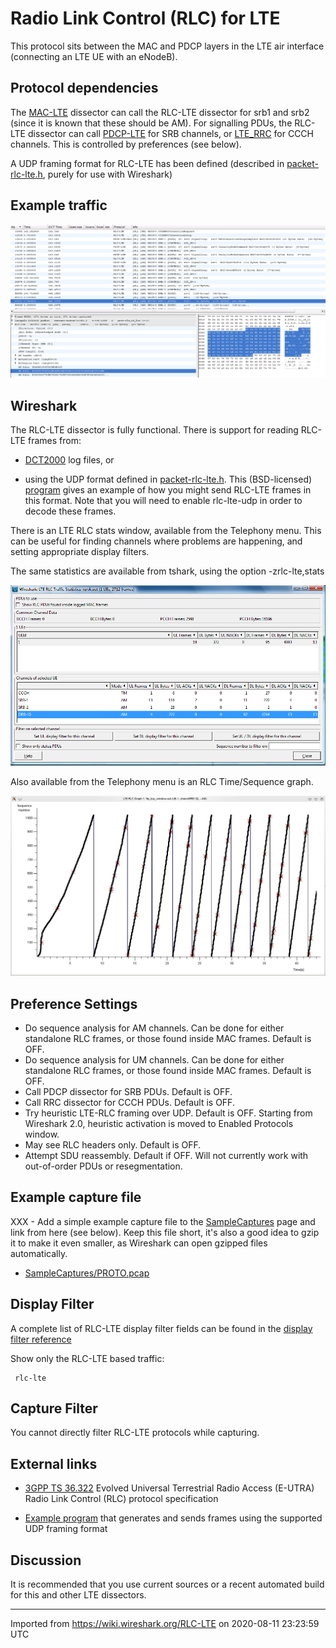 # Radio Link Control (RLC) for LTE

This protocol sits between the MAC and PDCP layers in the LTE air interface (connecting an LTE UE with an eNodeB).

## Protocol dependencies

The [MAC-LTE](/MAC-LTE) dissector can call the RLC-LTE dissector for srb1 and srb2 (since it is known that these should be AM). For signalling PDUs, the RLC-LTE dissector can call [PDCP-LTE](/PDCP-LTE) for SRB channels, or [LTE\_RRC](/LTE_RRC) for CCCH channels. This is controlled by preferences (see below).

A UDP framing format for RLC-LTE has been defined (described in [packet-rlc-lte.h](https://gitlab.com/wireshark/wireshark/-/blob/master/epan/dissectors/packet-rlc-lte.h), purely for use with Wireshark)

## Example traffic

![rlc\_call.png](uploads/__moin_import__/attachments/RLC-LTE/rlc_call.png "rlc_call.png")

## Wireshark

The RLC-LTE dissector is fully functional. There is support for reading RLC-LTE frames from:

  - [DCT2000](/DCT2000) log files, or

  - using the UDP format defined in [packet-rlc-lte.h](https://gitlab.com/wireshark/wireshark/-/blob/master/epan/dissectors/packet-rlc-lte.h). This (BSD-licensed) [program](https://gitlab.com/martin.r.mathieson/uu-logging-for-wireshark/-/blob/master/rlc_lte_logger.c) gives an example of how you might send RLC-LTE frames in this format.  Note that you will need to enable rlc-lte-udp in order to decode these frames.

There is an LTE RLC stats window, available from the Telephony menu. This can be useful for finding channels where problems are happening, and setting appropriate display filters.

The same statistics are available from tshark, using the option -zrlc-lte,stats

![rlc\_lte\_stats.png](uploads/__moin_import__/attachments/RLC-LTE/rlc_lte_stats.png "rlc_lte_stats.png")

Also available from the Telephony menu is an RLC Time/Sequence graph.

![rlc\_graph.png](uploads/__moin_import__/attachments/RLC-LTE/rlc_graph.png "rlc_graph.png")

## Preference Settings

  - Do sequence analysis for AM channels. Can be done for either standalone RLC frames, or those found inside MAC frames. Default is OFF.
  - Do sequence analysis for UM channels. Can be done for either standalone RLC frames, or those found inside MAC frames. Default is OFF.
  - Call PDCP dissector for SRB PDUs. Default is OFF.
  - Call RRC dissector for CCCH PDUs. Default is OFF.
  - Try heuristic LTE-RLC framing over UDP. Default is OFF. Starting from Wireshark 2.0, heuristic activation is moved to Enabled Protocols window.
  - May see RLC headers only. Default is OFF.
  - Attempt SDU reassembly. Default if OFF. Will not currently work with out-of-order PDUs or resegmentation.

## Example capture file

XXX - Add a simple example capture file to the [SampleCaptures](/SampleCaptures) page and link from here (see below). Keep this file short, it's also a good idea to gzip it to make it even smaller, as Wireshark can open gzipped files automatically.

  - [SampleCaptures/PROTO.pcap](uploads/__moin_import__/attachments/SampleCaptures/PROTO.pcap)

## Display Filter

A complete list of RLC-LTE display filter fields can be found in the [display filter reference](http://www.wireshark.org/docs/dfref/r/rlc-lte.html)

Show only the RLC-LTE based traffic:

``` 
 rlc-lte 
```

## Capture Filter

You cannot directly filter RLC-LTE protocols while capturing.

## External links

  - [3GPP TS 36.322](http://www.3gpp.org/ftp/Specs/html-info/36322.htm) Evolved Universal Terrestrial Radio Access (E-UTRA) Radio Link Control (RLC) protocol specification

  - [Example program](https://gitlab.com/martin.r.mathieson/uu-logging-for-wireshark/-/blob/master/rlc_lte_logger.c) that generates and sends frames using the supported UDP framing format

## Discussion

It is recommended that you use current sources or a recent automated build for this and other LTE dissectors.

---

Imported from https://wiki.wireshark.org/RLC-LTE on 2020-08-11 23:23:59 UTC
